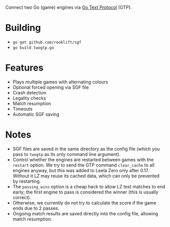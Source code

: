 Connect two Go (game) engines via [Go Text Protocol](https://www.lysator.liu.se/~gunnar/gtp/gtp2-spec-draft2/gtp2-spec.html) (GTP).

# Building

* `go get github.com/rooklift/sgf`
* `go build twogtp.go`

# Features

* Plays multiple games with alternating colours
* Optional forced opening via SGF file
* Crash detection
* Legality checks
* Match resumption
* Timeouts
* Automatic SGF saving

# Notes

* SGF files are saved in the same directory as the config file (which you pass to `twogtp` as its only command line argument).
* Control whether the engines are restarted between games with the `restart` option. We try to send the GTP command `clear_cache` to all engines anyway, but this was added to Leela Zero only after 0.17. Without it LZ may reuse its cached data, which can only be prevented by restarting.
* The `passing_wins` option is a cheap hack to allow LZ test matches to end early; the first engine to pass is considered the winner (this is usually correct).
* Otherwise, we currently do not try to calculate the score if the game ends due to 2 passes.
* Ongoing match results are saved directly into the config file, allowing match resumption.
